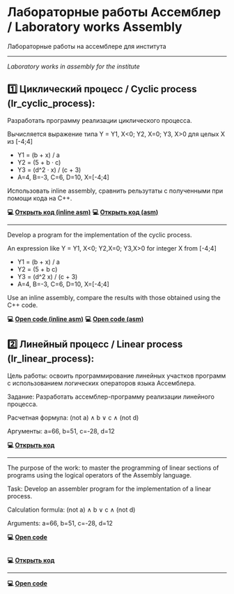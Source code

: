 # Лабораторные работы Ассемблер / Laboratory works Assembly
Лабораторные работы на ассемблере для института
____
*Laboratory works in assembly for the institute*


## 1️⃣ Циклический процесс / Cyclic process (lr_сyclic_process):

Разработать программу реализации циклического процесса.

Вычисляется выражение типа Y = Y1, X<0; Y2, X=0; Y3, X>0 для целых X из [-4;4]

- Y1 = (b + x) / a
- Y2 = (5 + b · c)
- Y3 = (d^2 · x) / (c + 3)
- A=4, B=-3, C=6, D=10, X=[-4;4]

Использовать inline assembly, сравнить рельзутаты с полученными при помощи кода на C++.

**💻 [Открыть код (inline asm)](https://github.com/countsheeptosleep/laboratory_works_asm/blob/main/lr_cyclic_process.cpp)**
**💻 [Открыть код (asm)](https://github.com/countsheeptosleep/laboratory_works_asm/blob/main/lr_cyclic_process.asm)**
____

Develop a program for the implementation of the cyclic process.

An expression like Y = Y1, X<0; Y2,X=0; Y3,X>0 for integer X from [-4;4]

- Y1 = (b + x) / a
- Y2 = (5 + b c)
- Y3 = (d^2 x) / (c + 3)
- A=4, B=-3, C=6, D=10, X=[-4;4]

Use an inline assembly, compare the results with those obtained using the C++ code.

**💻 [Open code (inline asm)](https://github.com/countsheeptosleep/laboratory_works_asm/blob/main/lr_cyclic_process.cpp)**
**💻 [Open code (asm)](https://github.com/countsheeptosleep/laboratory_works_asm/blob/main/lr_cyclic_process.asm)**

## 

## 2️⃣ Линейный процесс / Linear process (lr_linear_process):

Цель работы: освоить программирование линейных участков программ с использованием логических операторов языка Ассемблера.

Задание: Разработать ассемблер-программу реализации линейного процесса.

Расчетная формула: (not a) ∧ b ∨ c ∧ (not d)

Аргументы: a=66, b=51, c=-28, d=12

**💻 [Открыть код](https://github.com/countsheeptosleep/laboratory_works_asm/blob/main/lr_linear_process.asm)**
____

The purpose of the work: to master the programming of linear sections of programs using the logical operators of the Assembly language.

Task: Develop an assembler program for the implementation of a linear process.

Calculation formula: (not a) ∧ b ∨ c ∧ (not d)

Arguments: a=66, b=51, c=-28, d=12

**💻 [Open code](https://github.com/countsheeptosleep/laboratory_works_asm/blob/main/lr_linear_process.asm)**


## 


**💻 [Открыть код]()**
____


**💻 [Open code]()**
